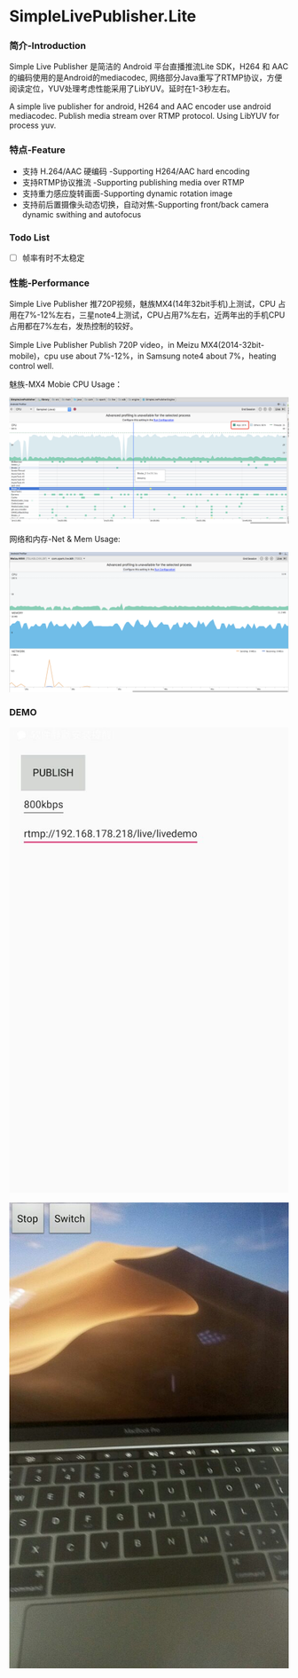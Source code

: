 # SimpleLivePublisher.Lite
### 简介-Introduction

Simple Live Publisher 是简洁的 Android 平台直播推流Lite SDK，H264 和 AAC的编码使用的是Android的mediacodec, 网络部分Java重写了RTMP协议，方便阅读定位，YUV处理考虑性能采用了LibYUV。延时在1-3秒左右。

A simple live publisher for android, H264 and AAC encoder use android mediacodec. Publish media stream over RTMP protocol.  Using LibYUV for process yuv.

### 特点-Feature

* 支持 H.264/AAC 硬编码 -Supporting H264/AAC hard encoding
* 支持RTMP协议推流 -Supporting publishing media over RTMP
* 支持重力感应旋转画面-Supporting  dynamic rotation  image
* 支持前后置摄像头动态切换，自动对焦-Supporting  front/back camera dynamic swithing and autofocus



### Todo List

- [ ] 帧率有时不太稳定



### 性能-Performance

Simple Live Publisher 推720P视频，魅族MX4(14年32bit手机)上测试，CPU 占用在7%-12%左右，三星note4上测试，CPU占用7%左右，近两年出的手机CPU占用都在7%左右，发热控制的较好。

Simple Live Publisher Publish 720P video，in Meizu MX4(2014-32bit-mobile)，cpu use about 7%-12%，in Samsung note4  about 7%，heating control well.

魅族-MX4 Mobie CPU Usage：

![cpu_usage](images/cpu_usage.png)



网络和内存-Net & Mem Usage:

![Net & Mem](./images/mem_net_usage.png)



### DEMO

![rtmp_android_01](images/rtmp_android_01.jpg)



![rtmp_demo_android_02](images/rtmp_demo_android_02.jpg)